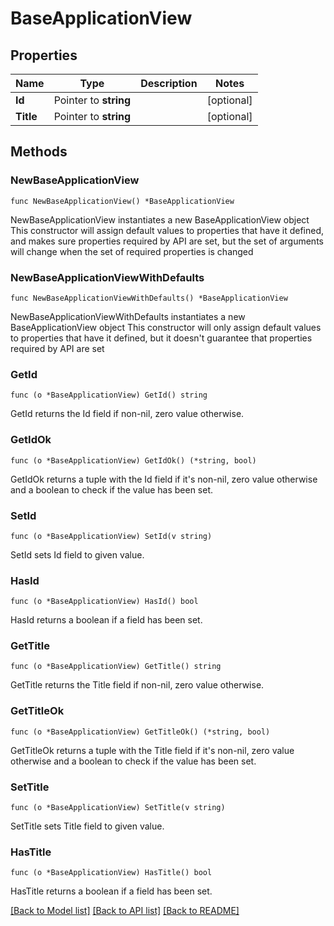 # BaseApplicationView

## Properties

Name | Type | Description | Notes
------------ | ------------- | ------------- | -------------
**Id** | Pointer to **string** |  | [optional] 
**Title** | Pointer to **string** |  | [optional] 

## Methods

### NewBaseApplicationView

`func NewBaseApplicationView() *BaseApplicationView`

NewBaseApplicationView instantiates a new BaseApplicationView object
This constructor will assign default values to properties that have it defined,
and makes sure properties required by API are set, but the set of arguments
will change when the set of required properties is changed

### NewBaseApplicationViewWithDefaults

`func NewBaseApplicationViewWithDefaults() *BaseApplicationView`

NewBaseApplicationViewWithDefaults instantiates a new BaseApplicationView object
This constructor will only assign default values to properties that have it defined,
but it doesn't guarantee that properties required by API are set

### GetId

`func (o *BaseApplicationView) GetId() string`

GetId returns the Id field if non-nil, zero value otherwise.

### GetIdOk

`func (o *BaseApplicationView) GetIdOk() (*string, bool)`

GetIdOk returns a tuple with the Id field if it's non-nil, zero value otherwise
and a boolean to check if the value has been set.

### SetId

`func (o *BaseApplicationView) SetId(v string)`

SetId sets Id field to given value.

### HasId

`func (o *BaseApplicationView) HasId() bool`

HasId returns a boolean if a field has been set.

### GetTitle

`func (o *BaseApplicationView) GetTitle() string`

GetTitle returns the Title field if non-nil, zero value otherwise.

### GetTitleOk

`func (o *BaseApplicationView) GetTitleOk() (*string, bool)`

GetTitleOk returns a tuple with the Title field if it's non-nil, zero value otherwise
and a boolean to check if the value has been set.

### SetTitle

`func (o *BaseApplicationView) SetTitle(v string)`

SetTitle sets Title field to given value.

### HasTitle

`func (o *BaseApplicationView) HasTitle() bool`

HasTitle returns a boolean if a field has been set.


[[Back to Model list]](../README.md#documentation-for-models) [[Back to API list]](../README.md#documentation-for-api-endpoints) [[Back to README]](../README.md)


